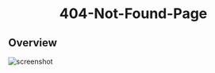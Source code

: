 <!-- Please update value in the {}  -->

<h1 align="center">404-Not-Found-Page</h1>


## Overview

![screenshot](https://github.com/paulinoacuna/ResponsiveWebChallenges/blob/903b398c840ea73d1a6ba04d8c127f3b245329d5/404-not-found/404_ss.png)
